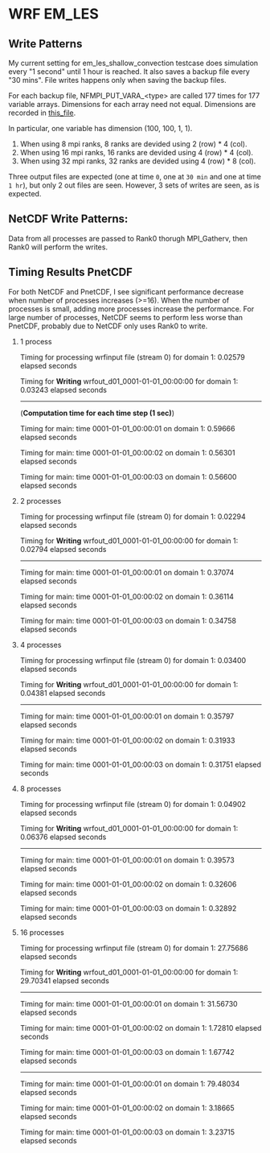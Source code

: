 # WRF EM_LES

## Write Patterns
My current setting for em_les_shallow_convection testcase does simulation every "1 second" until 1 hour is reached. It also saves a backup file every "30 mins". File writes happens only when saving the backup files. 

For each backup file, NFMPI_PUT_VARA_\<type\> are called 177 times for 177 variable arrays. Dimensions for each array need not equal. Dimensions are recorded in [this_file](em_les_shallow_convection/total_dim).

In particular, one variable has dimension (100, 100, 1, 1). 
1. When using 8 mpi ranks, 8 ranks are devided using 2 (row) * 4 (col).
2. When using 16 mpi ranks, 16 ranks are devided using 4 (row) * 4 (col).
2. When using 32 mpi ranks, 32 ranks are devided using 4 (row) * 8 (col).

Three output files are expected (one at time `0`, one at `30 min` and one at time `1 hr`), but only 2 out files are seen. However, 3 sets of writes are seen, as is expected.


## NetCDF Write Patterns:
Data from all processes are passed to Rank0 thorugh MPI_Gatherv, then Rank0 will perform the writes.



## Timing Results PnetCDF
For both NetCDF and PnetCDF, I see significant performance decrease when number of processes increases (>=16). When the number of processes is small, adding more processes increase the performance. For large number of processes, NetCDF seems to perform less worse than PnetCDF, probably due to NetCDF only uses Rank0 to write.

1. 1 process

    Timing for processing wrfinput file (stream 0) for domain        1:    0.02579 elapsed seconds
    
    Timing for **Writing** wrfout_d01_0001-01-01_00:00:00 for domain        1:    0.03243 elapsed seconds
    
    ----------------------------------------
    (**Computation time for each time step (1 sec)**)
    
    Timing for main: time 0001-01-01_00:00:01 on domain   1:    0.59666 elapsed seconds
    
    Timing for main: time 0001-01-01_00:00:02 on domain   1:    0.56301 elapsed seconds
    
    Timing for main: time 0001-01-01_00:00:03 on domain   1:    0.56600 elapsed seconds
2. 2 processes
    
    Timing for processing wrfinput file (stream 0) for domain        1:    0.02294 elapsed seconds
    
    Timing for **Writing** wrfout_d01_0001-01-01_00:00:00 for domain        1:    0.02794 elapsed seconds
    
    ----------------------------------------
    
    Timing for main: time 0001-01-01_00:00:01 on domain   1:    0.37074 elapsed seconds
    
    Timing for main: time 0001-01-01_00:00:02 on domain   1:    0.36114 elapsed seconds
    
    Timing for main: time 0001-01-01_00:00:03 on domain   1:    0.34758 elapsed seconds
3. 4 processes
    
    Timing for processing wrfinput file (stream 0) for domain        1:    0.03400 elapsed seconds

    Timing for **Writing** wrfout_d01_0001-01-01_00:00:00 for domain        1:    0.04381 elapsed seconds
    
    ----------------------------------------
    
    Timing for main: time 0001-01-01_00:00:01 on domain   1:    0.35797 elapsed seconds
    
    Timing for main: time 0001-01-01_00:00:02 on domain   1:    0.31933 elapsed seconds
    
    Timing for main: time 0001-01-01_00:00:03 on domain   1:    0.31751 elapsed seconds

2. 8 processes

    Timing for processing wrfinput file (stream 0) for domain        1:    0.04902 elapsed seconds

    Timing for **Writing** wrfout_d01_0001-01-01_00:00:00 for domain        1:    0.06376 elapsed seconds
    
    ----------------------------------------
    
    Timing for main: time 0001-01-01_00:00:01 on domain   1:    0.39573 elapsed seconds
    
    Timing for main: time 0001-01-01_00:00:02 on domain   1:    0.32606 elapsed seconds
    
    Timing for main: time 0001-01-01_00:00:03 on domain   1:    0.32892 elapsed seconds

2. 16 processes

    Timing for processing wrfinput file (stream 0) for domain        1:   27.75686 elapsed seconds

    Timing for **Writing** wrfout_d01_0001-01-01_00:00:00 for domain        1:   29.70341 elapsed seconds
    
    ----------------------------------------
    
    Timing for main: time 0001-01-01_00:00:01 on domain   1:   31.56730 elapsed seconds
    
    Timing for main: time 0001-01-01_00:00:02 on domain   1:    1.72810 elapsed seconds
    
    Timing for main: time 0001-01-01_00:00:03 on domain   1:    1.67742 elapsed seconds

    
    ----------------------------------------
    
    Timing for main: time 0001-01-01_00:00:01 on domain   1:   79.48034 elapsed seconds
    
    Timing for main: time 0001-01-01_00:00:02 on domain   1:    3.18665 elapsed seconds
    
    Timing for main: time 0001-01-01_00:00:03 on domain   1:    3.23715 elapsed seconds

